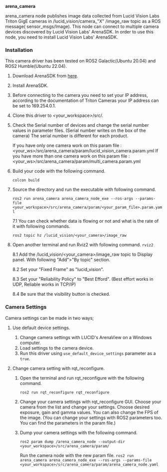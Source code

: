 **arena_camera**

arena_camera node publishes image data collected from Lucid Vision Labs Triton GigE cameras in /lucid_vision/camera_"X"
/image_raw topic as a ROS message(
sensor_msgs/Image). This node can connect to multiple camera devices discovered by Lucid Vision Labs' ArenaSDK. In order
to use this node, you need to install Lucid Vision Labs' ArenaSDK.

### Installation
This camera driver has been tested on ROS2 Galactic(Ubuntu 20.04) and ROS2 Humble(Ubuntu 22.04).

1. Download ArenaSDK from [here](https://thinklucid.com/downloads-hub/).
2. Install ArenaSDK.
3. Before connecting to the camera you need to set your IP address, according to the documentation of Triton Cameras your IP
   address can be set to 169.254.0.1.

4. Clone this driver to <your_workspace>/src/.

5. Check the Serial number of devices and change the serial number values in parameter files.
   (Serial number writes on the box of the camera) The serial number is different for each product.

   If you have only one camera work on this param file :
   <your_ws>/src/arena_camera/param/lucid_vision_camera.param.yml If you have more than one camera work on this param
   file :
   <your_ws>/src/arena_camera/param/multi_camera.param.yml

6. Build your code with the following command.

   `colcon build `

7. Source the directory and run the executable with following command.

   `ros2 run arena_camera arena_camera_node_exe --ros-args --params-file <your_workspace>/src/arena_camera/param/<your_param_file>.param.yaml`

   7.1 You can check whether data is flowing or not and what is the rate of it with following commands.

   `ros2 topic hz /lucid_vision/<your_camera>/image_raw`

8. Open another terminal and run Rviz2 with following command.
   `rviz2`

   8.1 Add the /lucid_vision/<your_camera>/image_raw topic to Display panel. With following "Add">"By topic" section.

   8.2 Set your "Fixed Frame" as "lucid_vision".

   8.3 Set your "Reliability Policy" to "Best Efford".  (Best effort works in UDP, Reliable works in TCP/IP)

   8.4 Be sure that the visibility button is checked.

### Camera Settings
Camera settings can be made in two ways;

1. Use default device settings.
   1. Change camera settings with LUCID's ArenaView on a Windows computer.
   2. Load settings to the camera device.
   3. Run this driver using `use_default_device_settings` parameter as a `true`.

2. Change camera setting with rqt_reconfigure.

   1. Open the terminal and run rqt_reconfigure with the following command.
   
      `ros2 run rqt_reconfigure rqt_reconfigure`

   2. Change your camera settings with rqt_reconfigure GUI. Choose your camera from the list and change your settings.
      Choose desired exposure, gain and gamma values. You can also change the FPS of the image.
      (You can change your settings with ROS2 parameters too. You can find the parameters in the param file.)

   3. Dump your camera settings with the following command.
   
      `ros2 param dump /arena_camera_node --output-dir <your_workspace>/src/arena_camera/param/`
      
      Run the camera node with the new param file.
      `ros2 run arena_camera arena_camera_node_exe --ros-args --params-file <your_workspace>/src/arena_camera/param/arena_camera_node.yaml`
